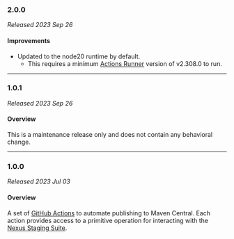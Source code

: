 ### 2.0.0

_Released 2023 Sep 26_

#### Improvements

- Updated to the node20 runtime by default.
    - This requires a minimum [Actions Runner](https://github.com/actions/runner/releases/tag/v2.308.0)
      version of v2.308.0 to run.


---

### 1.0.1

_Released 2023 Sep 26_

#### Overview

This is a maintenance release only and does not contain any behavioral change.


---

### 1.0.0

_Released 2023 Jul 03_

#### Overview

A set of [GitHub Actions](https://github.com/features/actions) to automate
publishing to Maven Central. Each action provides access to a primitive
operation for interacting with the [Nexus Staging Suite](https://help.sonatype.com/repomanager2/staging-releases/staging-overview).